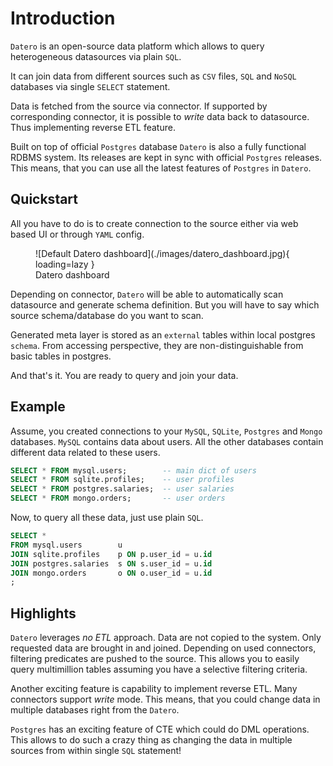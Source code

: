 # Introduction

`Datero` is an open-source data platform which allows to query heterogeneous datasources via plain `SQL`.

It can join data from different sources such as `CSV` files, `SQL` and `NoSQL` databases via single `SELECT` statement.


Data is fetched from the source via connector.
If supported by corresponding connector, it is possible to _write_ data back to datasource. Thus implementing reverse ETL feature.

Built on top of official `Postgres` database `Datero` is also a fully functional RDBMS system.
Its releases are kept in sync with official `Postgres` releases.
This means, that you can use all the latest features of `Postgres` in `Datero`.


## Quickstart
All you have to do is to create connection to the source either via web based UI or through `YAML` config.


<figure markdown>
  ![Default Datero dashboard](./images/datero_dashboard.jpg){ loading=lazy }
  <figcaption>Datero dashboard</figcaption>
</figure>


Depending on connector, `Datero` will be able to automatically scan datasource and generate schema definition.
But you will have to say which source schema/database do you want to scan.


Generated meta layer is stored as an `external` tables within local postgres `schema`.
From accessing perspective, they are non-distinguishable from basic tables in postgres.

And that's it. You are ready to query and join your data.


## Example
Assume, you created connections to your `MySQL`, `SQLite`, `Postgres` and `Mongo` databases.
`MySQL` contains data about users. All the other databases contain different data related to these users.

```sql title="Individual datasources"
SELECT * FROM mysql.users;        -- main dict of users
SELECT * FROM sqlite.profiles;    -- user profiles
SELECT * FROM postgres.salaries;  -- user salaries
SELECT * FROM mongo.orders;       -- user orders
```

Now, to query all these data, just use plain `SQL`.

```sql title="Join data from 4 different databases"
SELECT *
FROM mysql.users        u
JOIN sqlite.profiles    p ON p.user_id = u.id
JOIN postgres.salaries  s ON s.user_id = u.id
JOIN mongo.orders       o ON o.user_id = u.id
;
```

## Highlights
`Datero` leverages _no ETL_ approach. Data are not copied to the system.
Only requested data are brought in and joined.
Depending on used connectors, filtering predicates are pushed to the source.
This allows you to easily query multimillion tables assuming you have a selective filtering criteria.

Another exciting feature is capability to implement reverse ETL.
Many connectors support _write_ mode. This means, that you could change data in multiple databases right from the `Datero`.

`Postgres` has an exciting feature of CTE which could do DML operations.
This allows to do such a crazy thing as changing the data in multiple sources from within single `SQL` statement!
